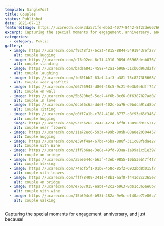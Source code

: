 ```yaml
---
template: SinglePost
title: Couples
status: Published
date: 2021-07-13
featuredImage: https://ucarecdn.com/3da571fe-ebb3-4077-8442-8f22de667663/
excerpt: Capturing the special moments for engagement, anniversary, and just because!
categories:
  - category: Public
gallery:
  - image: https://ucarecdn.com/f9c48f37-6c22-4815-8844-54919437ef27/
    alt: couple hugging
  - image: https://ucarecdn.com/c76b92ed-6c73-4910-989d-03968deab076/
    alt: couple standing
  - image: https://ucarecdn.com/badea843-459a-42a1-b906-31cb6d9a3d2f/
    alt: couple laughing
  - image: https://ucarecdn.com/fd601bb2-63a0-4af3-a381-75c8273f5668/
    alt: Couple near graffiti
  - image: https://ucarecdn.com/d6766943-d860-48c5-9c21-0e3b0e6dff74/
    alt: Couple on wall
  - image: https://ucarecdn.com/5b520be5-5ec5-4f6b-8c66-0f6387827ad0/
    alt: Couple in love
  - image: https://ucarecdn.com/dcb26c6a-dde9-402c-ba76-d9bdca94cd8b/
    alt: Couple sitting
  - image: https://ucarecdn.com/c0ff7a1b-c785-4180-8777-c8f93e66f346/
    alt: couple hugging
  - image: https://ucarecdn.com/5cccb262-2a41-4274-bff0-13096d9c1571/
    alt: couple near flowers
  - image: https://ucarecdn.com/11e72ec6-5930-499b-809b-88a8e2030445/
    alt: Couple hugging
  - image: https://ucarecdn.com/e394f4a4-67bb-45ba-888f-311c88fedae2/
    alt: Couple with Wine
  - image: https://ucarecdn.com/1ff2b6ae-3e8e-49fd-93aa-1a99a1cd1e39/
    alt: couple on bridge
  - image: https://ucarecdn.com/a5e9644d-b63f-43eb-9855-10b53eb47f4f/
    alt: Couple kissing
  - image: https://ucarecdn.com/74ecf5f1-01b6-458c-85f2-6932bd8d015f/
    alt: couple with leaves
  - image: https://ucarecdn.com/fff78409-341d-48b1-aaf0-f441d2c2365e/
    alt: couple on bridge
  - image: https://ucarecdn.com/e7607015-eab8-42c2-b963-8db1c366ae6b/
    alt: couple with wine
  - image: https://ucarecdn.com/15b394c6-b935-482a-9e9c-ef40ae72e86c/
    alt: couple walking
---
```

Capturing the special moments for engagement, anniversary, and just because!